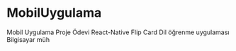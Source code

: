 # MobilUygulama
Mobil Uygulama Proje Ödevi
React-Native
Flip Card Dil öğrenme uygulaması
Bilgisayar müh
